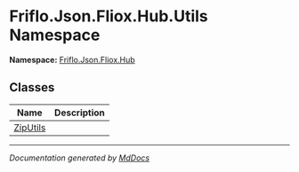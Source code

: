 ﻿<!--  
  <auto-generated>   
    The contents of this file were generated by a tool.  
    Changes to this file may be list if the file is regenerated  
  </auto-generated>   
-->

# Friflo.Json.Fliox.Hub.Utils Namespace

**Namespace:** [Friflo.Json.Fliox.Hub](../index.md)  

## Classes

| Name                          | Description |
| ----------------------------- | ----------- |
| [ZipUtils](ZipUtils/index.md) |             |

___

*Documentation generated by [MdDocs](https://github.com/ap0llo/mddocs)*

